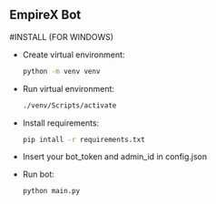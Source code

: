 ## EmpireX Bot



#INSTALL (FOR WINDOWS)

- Create virtual environment:
 
  ```sh
  python -m venv venv
  ```

- Run virtual environment:
 
  ```sh
  ./venv/Scripts/activate
  ```

- Install requirements:
 
  ```sh
  pip intall -r requirements.txt
  ```

- Insert your bot_token and admin_id in config.json
- Run bot:

  ```sh
  python main.py
  ```
